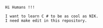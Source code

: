 
            Hi Humans !!!
            
            I want to learn C # to be as cool as NIK.
            I need make edit in this repository.
            
